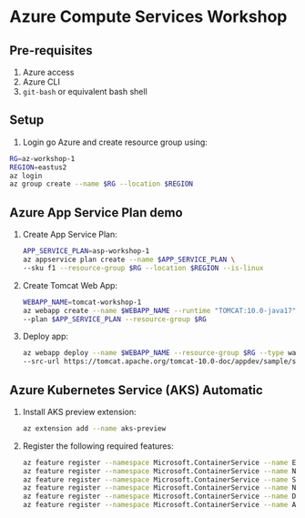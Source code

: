 # Azure Compute Services Workshop

## Pre-requisites

1. Azure access
1. Azure CLI
1. `git-bash` or equivalent bash shell

## Setup

1. Login go Azure and create resource group using:

```bash
RG=az-workshop-1
REGION=eastus2
az login
az group create --name $RG --location $REGION
```

## Azure App Service Plan demo

1. Create App Service Plan:

    ```bash
    APP_SERVICE_PLAN=asp-workshop-1
    az appservice plan create --name $APP_SERVICE_PLAN \
    --sku f1 --resource-group $RG --location $REGION --is-linux
    ```

1. Create Tomcat Web App:

    ```bash
    WEBAPP_NAME=tomcat-workshop-1
    az webapp create --name $WEBAPP_NAME --runtime "TOMCAT:10.0-java17" \
    --plan $APP_SERVICE_PLAN --resource-group $RG
    ```

1. Deploy app:

    ```bash
    az webapp deploy --name $WEBAPP_NAME --resource-group $RG --type war \
    --src-url https://tomcat.apache.org/tomcat-10.0-doc/appdev/sample/sample.war
    ```

## Azure Kubernetes Service (AKS) Automatic

1. Install AKS preview extension:

    ```bash
    az extension add --name aks-preview
    ```

1. Register the following required features:

    ```bash
    az feature register --namespace Microsoft.ContainerService --name EnableAPIServerVnetIntegrationPreview
    az feature register --namespace Microsoft.ContainerService --name NRGLockdownPreview
    az feature register --namespace Microsoft.ContainerService --name SafeguardsPreview
    az feature register --namespace Microsoft.ContainerService --name NodeAutoProvisioningPreview
    az feature register --namespace Microsoft.ContainerService --name DisableSSHPreview
    az feature register --namespace Microsoft.ContainerService --name AutomaticSKUPreview
    ```
